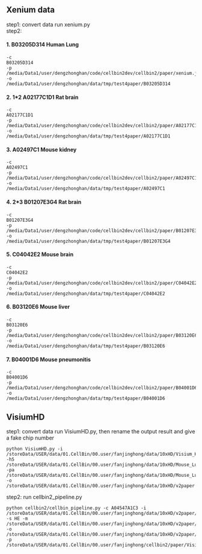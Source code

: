 ## Xenium data <br>
step1: convert data run xenium.py<br>
step2: 

#### 1. B03205D314 Human Lung
```shell
-c
B03205D314
-p
/media/Data1/user/dengzhonghan/code/cellbin2dev/cellbin2/paper/xenium.json
-o
/media/Data1/user/dengzhonghan/data/tmp/test4paper/B03205D314
```

#### 2. 1*2 A02177C1D1 Rat brain
```shell
-c
A02177C1D1
-p
/media/Data1/user/dengzhonghan/code/cellbin2dev/cellbin2/paper/A02177C1D1.json
-o
/media/Data1/user/dengzhonghan/data/tmp/test4paper/A02177C1D1
```

#### 3. A02497C1 Mouse kidney
```shell
-c
A02497C1
-p
/media/Data1/user/dengzhonghan/code/cellbin2dev/cellbin2/paper/A02497C1.json
-o
/media/Data1/user/dengzhonghan/data/tmp/test4paper/A02497C1
```

#### 4. 2*3 B01207E3G4 Rat brain
```shell
-c
B01207E3G4
-p
/media/Data1/user/dengzhonghan/code/cellbin2dev/cellbin2/paper/B01207E3G4.json
-o
/media/Data1/user/dengzhonghan/data/tmp/test4paper/B01207E3G4
```

#### 5. C04042E2 Mouse brain
```shell
-c
C04042E2
-p
/media/Data1/user/dengzhonghan/code/cellbin2dev/cellbin2/paper/C04042E2.json
-o
/media/Data1/user/dengzhonghan/data/tmp/test4paper/C04042E2
```

#### 6. B03120E6 Mouse liver
```shell
-c
B03120E6
-p
/media/Data1/user/dengzhonghan/code/cellbin2dev/cellbin2/paper/B03120E6.json
-o
/media/Data1/user/dengzhonghan/data/tmp/test4paper/B03120E6
```

#### 7. B04001D6 Mouse pneumonitis
```shell
-c
B04001D6
-p
/media/Data1/user/dengzhonghan/code/cellbin2dev/cellbin2/paper/B04001D6.json
-o
/media/Data1/user/dengzhonghan/data/tmp/test4paper/B04001D6
```

## VisiumHD  <br>
step1: convert data run VisiumHD.py, then rename the output result and give a fake chip number<br>
```shell
python VisiumHD.py -i /storeData/USER/data/01.CellBin/00.user/fanjinghong/data/10xHD/Visium_HD_Mouse_Lung_Fresh_Frozen_tissue/Visium_HD_Mouse_Lung_Fresh_Frozen_tissue_image.tif -h5 /storeData/USER/data/01.CellBin/00.user/fanjinghong/data/10xHD/Mouse_Lung/binned_outputs/square_002um/filtered_feature_bc_matrix.h5 -pa /storeData/USER/data/01.CellBin/00.user/fanjinghong/data/10xHD/Mouse_Lung/binned_outputs/square_002um/spatial/tissue_positions.parquet -o /storeData/USER/data/01.CellBin/00.user/fanjinghong/data/10xHD/v2paper
```
step2: run cellbin2_pipeline.py
```shell
python cellbin2/cellbin_pipeline.py -c A04547A1C3 -i /storeData/USER/data/01.CellBin/00.user/fanjinghong/data/10xHD/v2paper/A04547A1C3.tif -s HE -m /storeData/USER/data/01.CellBin/00.user/fanjinghong/data/10xHD/v2paper/A04547A1C3.gem.gz  -o /storeData/USER/data/01.CellBin/00.user/fanjinghong/data/10xHD/v2paper/output -p /storeData/USER/data/01.CellBin/00.user/fanjinghong/cellbin2/paper/VisiumHD.json
```
